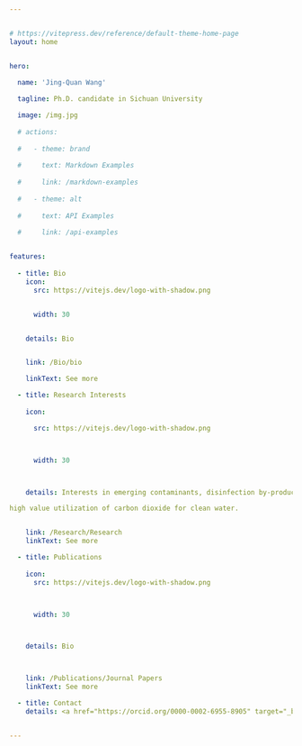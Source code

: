 ```yaml
---


# https://vitepress.dev/reference/default-theme-home-page
layout: home


hero:
  
  name: 'Jing-Quan Wang'

  tagline: Ph.D. candidate in Sichuan University

  image: /img.jpg
  
  # actions:
  
  #   - theme: brand
  
  #     text: Markdown Examples
  
  #     link: /markdown-examples
  
  #   - theme: alt
  
  #     text: API Examples
  
  #     link: /api-examples


features:
  
  - title: Bio  
    icon:
      src: https://vitejs.dev/logo-with-shadow.png


      width: 30


    details: Bio


    link: /Bio/bio

    linkText: See more

  - title: Research Interests
  
    icon:

      src: https://vitejs.dev/logo-with-shadow.png



      width: 30



    details: Interests in emerging contaminants, disinfection by-products, innovative treatment technology, and 

high value utilization of carbon dioxide for clean water.


    link: /Research/Research
    linkText: See more

  - title: Publications
  
    icon:
      src: https://vitejs.dev/logo-with-shadow.png



      width: 30



    details: Bio



    link: /Publications/Journal Papers
    linkText: See more

  - title: Contact   
    details: <a href="https://orcid.org/0000-0002-6955-8905" target="_blank">[ORCID]</a> 


---
```



